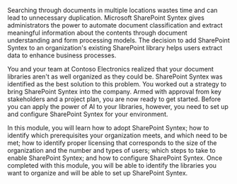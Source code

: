 Searching through documents in multiple locations wastes time and can lead to unnecessary duplication. Microsoft SharePoint Syntex gives administrators the power to automate document classification and extract meaningful information about the contents through document understanding and form processing models. The decision to add SharePoint Syntex to an organization's existing SharePoint library helps users extract data to enhance business processes.

You and your team at Contoso Electronics realized that your document libraries aren't as well organized as they could be. SharePoint Syntex was identified as the best solution to this problem. You worked out a strategy to bring SharePoint Syntex into the company. Armed with approval from key stakeholders and a project plan, you are now ready to get started. Before you can apply the power of AI to your libraries, however, you need to set up and configure SharePoint Syntex for your environment.  

In this module, you will learn how to adopt SharePoint Syntex; how to identify which prerequisites your organization meets, and which need to be met; how to identify proper licensing that corresponds to the size of the organization and the number and types of users; which steps to take to enable SharePoint Syntex; and how to configure SharePoint Syntex. Once completed with this module, you will be able to identify the libraries you want to organize and will be able to set up SharePoint Syntex.
